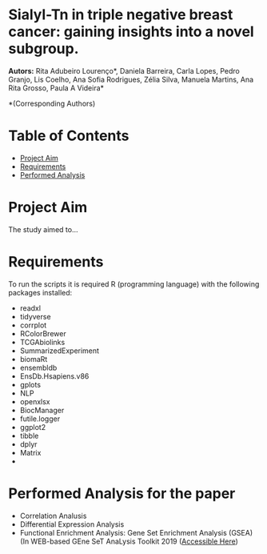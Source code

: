 # Sialyl-Tn in triple negative breast cancer: gaining insights into a novel subgroup.
**Autors:** Rita Adubeiro Lourenço*, Daniela Barreira, Carla Lopes, Pedro Granjo, Lis Coelho, Ana Sofia Rodrigues, Zélia Silva, Manuela Martins, Ana Rita Grosso, Paula A Videira*

*(Corresponding Authors)

# Table of Contents

- [Project Aim](#project-aim)
- [Requirements](#requirements)
- [Performed Analysis](#performed-analysis-for-the-paper)

# Project Aim

The study aimed to...

# Requirements

To run the scripts it is required R (programming language) with the following packages installed:

- readxl
- tidyverse
- corrplot
- RColorBrewer
- TCGAbiolinks
- SummarizedExperiment
- biomaRt
- ensembldb
- EnsDb.Hsapiens.v86
- gplots
- NLP
- openxlsx
- BiocManager
- futile.logger
- ggplot2
- tibble
- dplyr
- Matrix
- 


# Performed Analysis for the paper

- Correlation Analusis
- Differential Expression Analysis
- Functional Enrichment Analysis: Gene Set Enrichment Analysis (GSEA) (In WEB-based GEne SeT AnaLysis Toolkit 2019 ([Accessible Here](http://www.webgestalt.org/))
